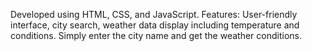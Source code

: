 Developed using HTML, CSS, and JavaScript.
Features: User-friendly interface, city search, weather data display including temperature and conditions.
Simply enter the city name and get the weather conditions.
